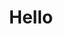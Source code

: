 ---
layout: post
title: Hello
description: "This is a first post"
modified: 2013-12-30
tags: [test post]
share: true
published: false
---